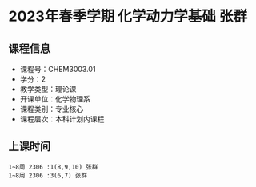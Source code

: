 # 2023年春季学期 化学动力学基础 张群






## 课程信息

- 课程号：CHEM3003.01
- 学分：2
- 教学类型：理论课
- 开课单位：化学物理系
- 课程类别：专业核心
- 课程层次：本科计划内课程

## 上课时间

```
1~8周 2306 :1(8,9,10) 张群
1~8周 2306 :3(6,7) 张群
```

